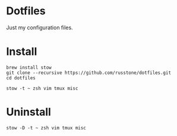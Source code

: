 # Dotfiles
Just my configuration files.

# Install
```
brew install stow
git clone --recursive https://github.com/russtone/dotfiles.git
cd dotfiles

stow -t ~ zsh vim tmux misc
```

# Uninstall
```
stow -D -t ~ zsh vim tmux misc
```

